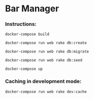 # Bar Manager

### Instructions:

`docker-compose build`

`docker-compose run web rake db:create`

`docker-compose run web rake db:migrate`

`docker-compose run web rake db:seed`

`docker-compose up`

### Caching in development mode:

`docker-compose run web rake dev:cache`